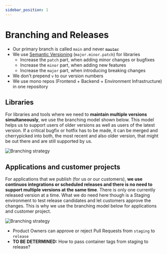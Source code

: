 ```yaml
---
sidebar_position: 1
---
```


# Branching and Releases

- Our primary branch is called `main` and never ~~`master`~~
- We use [Semantic Versioning](https://semver.org/) (`major.minor.patch`) for libraries
  - Increase the `patch` part, when adding minor changes or bugfixes
  - Increase the `minor` part, when adding new features
  - Increase the `major` part, when introducing breaking changes
- We don't prepend `v` to our version numbers
- We use mono repos (Frontend + Backend + Environment Infrastructure) in one repository

## Libraries

For libraries and tools where we need to **maintain multiple versions simultaneously**, we use the branching model shown below. This model helps us to support users of older versions as well as users of the latest version. If a critical bugfix or hotfix has to be made, it can be merged and cherrypicked into both, the most recent and also older version, that might be out there and are still supported by us.

![Branching strategy](/img/docs-internal/conventions/branching-libs.jpg)

## Applications and customer projects

For applications that we publish (for us or our customers), **we use continuos integrations or scheduled releases and there is no need to support multiple versions at the same time**. There is only one currently released version at a time. What we do need here though is a Staging environment to test release candidates and let customers approve the changes. This is why we use the branching model below for applications and customer project.

![Branching strategy](/img/docs-internal/conventions/branching-apps.jpg)

- Product Owners can approve or reject Pull Requests from `staging` to `release`
- **TO BE DETERMINED:** How to pass container tags from staging to release?
